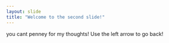 ```yaml
---
layout: slide
title: "Welcome to the second slide!"
---
```

you cant penney for my thoughts!
Use the left arrow to go back!
 
